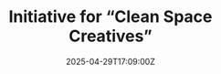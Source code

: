 ---
title: Initiative for “Clean Space Creatives”
linkTitle: Initiative for “Clean Space Creatives”
date: '2025-04-29T17:09:00Z'
weight: 1
description: No content
draft: false
ref: initiative-for-clean-space-creatives
---